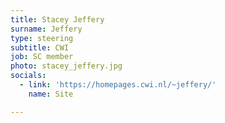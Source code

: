 ```yaml
---
title: Stacey Jeffery
surname: Jeffery
type: steering
subtitle: CWI
job: SC member
photo: stacey_jeffery.jpg
socials:
  - link: 'https://homepages.cwi.nl/~jeffery/'
    name: Site

---
```

